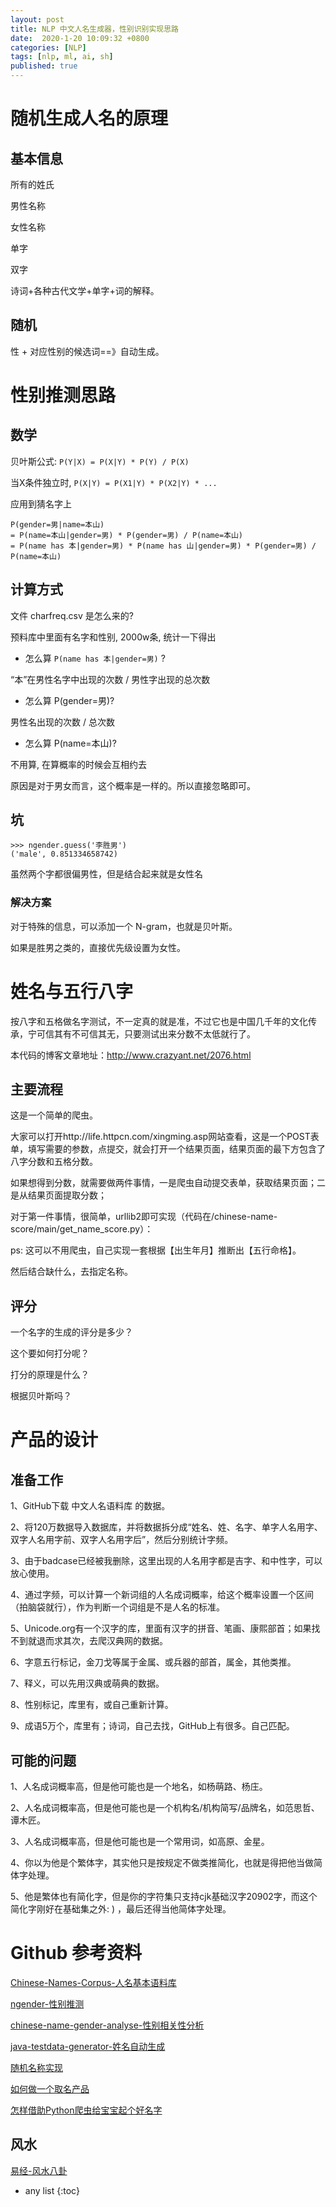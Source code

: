 ```yaml
---
layout: post
title: NLP 中文人名生成器，性别识别实现思路
date:  2020-1-20 10:09:32 +0800
categories: [NLP]
tags: [nlp, ml, ai, sh]
published: true
---
```


# 随机生成人名的原理

## 基本信息

所有的姓氏

男性名称

女性名称

单字

双字

诗词+各种古代文学+单字+词的解释。

## 随机

性 + 对应性别的候选词==》自动生成。

# 性别推测思路

## 数学

贝叶斯公式: `P(Y|X) = P(X|Y) * P(Y) / P(X)`

当X条件独立时, `P(X|Y) = P(X1|Y) * P(X2|Y) * ...`

应用到猜名字上

```
P(gender=男|name=本山) 
= P(name=本山|gender=男) * P(gender=男) / P(name=本山)
= P(name has 本|gender=男) * P(name has 山|gender=男) * P(gender=男) / P(name=本山)
```

## 计算方式

文件 charfreq.csv 是怎么来的?

预料库中里面有名字和性别, 2000w条, 统计一下得出

- 怎么算 `P(name has 本|gender=男)` ?

“本”在男性名字中出现的次数 / 男性字出现的总次数

- 怎么算 P(gender=男)?

男性名出现的次数 / 总次数

- 怎么算 P(name=本山)?

不用算, 在算概率的时候会互相约去

原因是对于男女而言，这个概率是一样的。所以直接忽略即可。

## 坑

```
>>> ngender.guess('李胜男')
('male', 0.851334658742)
```

虽然两个字都很偏男性，但是结合起来就是女性名

### 解决方案

对于特殊的信息，可以添加一个 N-gram，也就是贝叶斯。

如果是胜男之类的，直接优先级设置为女性。

# 姓名与五行八字

按八字和五格做名字测试，不一定真的就是准，不过它也是中国几千年的文化传承，宁可信其有不可信其无，只要测试出来分数不太低就行了。 

本代码的博客文章地址：http://www.crazyant.net/2076.html

## 主要流程

这是一个简单的爬虫。

大家可以打开http://life.httpcn.com/xingming.asp网站查看，这是一个POST表单，填写需要的参数，点提交，就会打开一个结果页面，结果页面的最下方包含了八字分数和五格分数。

如果想得到分数，就需要做两件事情，一是爬虫自动提交表单，获取结果页面；二是从结果页面提取分数；

对于第一件事情，很简单，urllib2即可实现（代码在/chinese-name-score/main/get_name_score.py）：

ps: 这可以不用爬虫，自己实现一套根据【出生年月】推断出【五行命格】。

然后结合缺什么，去指定名称。

## 评分

一个名字的生成的评分是多少？

这个要如何打分呢？

打分的原理是什么？

根据贝叶斯吗？

# 产品的设计

## 准备工作

1、GitHub下载 中文人名语料库 的数据。

2、将120万数据导入数据库，并将数据拆分成“姓名、姓、名字、单字人名用字、双字人名用字前、双字人名用字后”，然后分别统计字频。

3、由于badcase已经被我删除，这里出现的人名用字都是吉字、和中性字，可以放心使用。

4、通过字频，可以计算一个新词组的人名成词概率，给这个概率设置一个区间（拍脑袋就行），作为判断一个词组是不是人名的标准。

5、Unicode.org有一个汉字的库，里面有汉字的拼音、笔画、康熙部首；如果找不到就退而求其次，去爬汉典网的数据。

6、字意五行标记，金刀戈等属于金属、或兵器的部首，属金，其他类推。

7、释义，可以先用汉典或萌典的数据。

8、性别标记，库里有，或自己重新计算。

9、成语5万个，库里有；诗词，自己去找，GitHub上有很多。自己匹配。

## 可能的问题

1、人名成词概率高，但是他可能也是一个地名，如杨萌路、杨庄。

2、人名成词概率高，但是他可能也是一个机构名/机构简写/品牌名，如范思哲、谭木匠。

3、人名成词概率高，但是他可能也是一个常用词，如高原、金星。

4、你以为他是个繁体字，其实他只是按规定不做类推简化，也就是得把他当做简体字处理。

5、他是繁体也有简化字，但是你的字符集只支持cjk基础汉字20902字，而这个简化字刚好在基础集之外: ) ，最后还得当他简体字处理。

# Github 参考资料

[Chinese-Names-Corpus-人名基本语料库](https://github.com/wainshine/Chinese-Names-Corpus)

[ngender-性别推测](https://github.com/observerss/ngender)

[chinese-name-gender-analyse-性别相关性分析](https://github.com/cyy0523xc/chinese-name-gender-analyse)

[java-testdata-generator-姓名自动生成](https://github.com/binarywang/java-testdata-generator)

[随机名称实现](https://github.com/Donghaopeng/robotframework-RandomName/blob/master/random_name.py)

[如何做一个取名产品](https://github.com/wainshine/Chinese-Names-Corpus/issues/23)

[怎样借助Python爬虫给宝宝起个好名字](http://www.crazyant.net/2076.html)

## 风水

[易经-风水八卦](https://github.com/vandh/yijing)

* any list
{:toc}